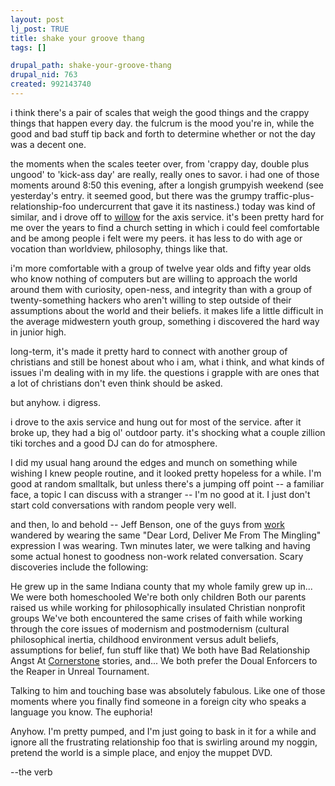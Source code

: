 ```yaml
--- 
layout: post
lj_post: TRUE
title: shake your groove thang
tags: []

drupal_path: shake-your-groove-thang
drupal_nid: 763
created: 992143740
---
```

i think there's a pair of scales that weigh the good things and the crappy things that happen every day. the fulcrum is the mood you're in, while the good and bad stuff tip back and forth to determine whether or not the day was a decent one.

the moments when the scales teeter over, from 'crappy day, double plus ungood' to 'kick-ass day' are really, really ones to savor. i had one of those moments around 8:50 this evening, after a longish grumpyish weekend (see yesterday's entry. it seemed good, but there was the grumpy traffic-plus-relationship-foo undercurrent that gave it its nastiness.) today was kind of similar, and i drove off to <a href="http://www.willowcreek.com">willow</a> for the axis service. it's been pretty hard for me over the years to find a church setting in which i could feel comfortable and be among people i felt were my peers. it has less to do with age or vocation than worldview, philosophy, things like that.

i'm more comfortable with a group of twelve year olds and fifty year olds who know nothing of computers but are willing to approach  the world around them with curiosity, open-ness, and integrity than with a group of twenty-something hackers who aren't willing to step outside of their assumptions about the world and their beliefs. it makes life a little difficult in the average midwestern youth group, something i discovered the hard way in junior high.

long-term, it's made it pretty hard to connect with another group of christians and still be honest about who i am, what i think, and what kinds of issues i'm dealing with in my life. the questions i grapple with are ones that a lot of christians don't even think should be asked.

but anyhow. i digress.

i drove to the axis service and hung out for most of the service. after it broke up, they had a big ol' outdoor party. it's shocking what a couple zillion tiki torches and a good DJ can do for atmosphere.

I did my usual hang around the edges and munch on something while wishing I knew people routine, and it looked pretty hopeless for a while. I'm good at random smalltalk, but unless there's a jumping off point -- a familiar face, a topic I can discuss with a stranger -- I'm no good at it. I just don't start cold conversations with random people very well.

and then, lo and behold -- Jeff Benson, one of the guys from <A HREF="http://www.geneer.com">work</a> wandered by wearing the same "Dear Lord, Deliver Me From The Mingling" expression I was wearing. Twn minutes later, we were talking and having some actual honest to goodness non-work related conversation. Scary discoveries include the following:

He grew up in the same Indiana county that my whole family grew up in...
We were both homeschooled
We're both only children
Both our parents raised us while working for philosophically insulated Christian nonprofit groups
We've both encountered the same crises of faith while working through the core issues of modernism and postmodernism (cultural philosophical inertia, childhood environment versus adult beliefs, assumptions for belief, fun stuff like that)
We both have Bad Relationship Angst At <a href="http://www.cornerstonefestival.com">Cornerstone</a> stories, and...
We both prefer the Doual Enforcers to the Reaper in Unreal Tournament.

Talking to him and touching base was absolutely fabulous. Like one of those moments where you finally find someone in a foreign city who speaks a language you know. The euphoria!

Anyhow. I'm pretty pumped, and I'm just going to bask in it for a while and ignore all the frustrating relationship foo that is swirling around my noggin, pretend the world is a simple place, and enjoy the muppet DVD.

--the verb
